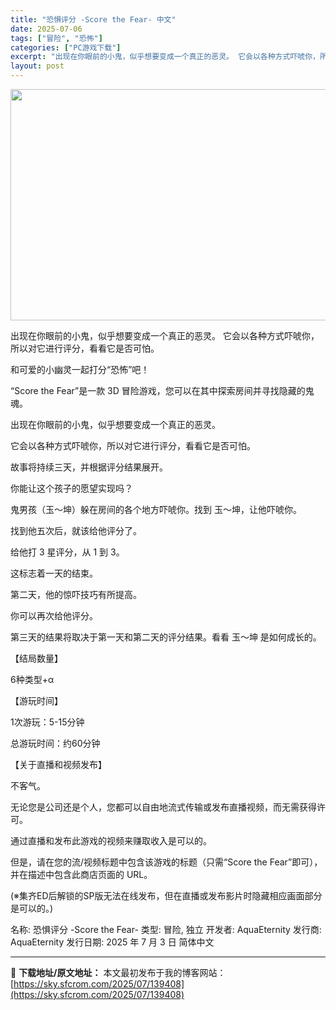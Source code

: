 ```yaml
---
title: "恐惧评分 -Score the Fear- 中文"
date: 2025-07-06
tags: ["冒险", "恐怖"]
categories: ["PC游戏下载"]
excerpt: "出现在你眼前的小鬼，似乎想要变成一个真正的恶灵。 它会以各种方式吓唬你，所以对它进行评分，看看它是否可怕。 和可爱的小幽灵一起打分“恐怖”吧！ “Score the Fear”是一款 3D 冒险游戏，您可以在其中探索房间并寻找隐藏的鬼魂。 出现在你眼前的小鬼，似乎想要变成一个真正的恶灵。 它会以各种&hellip;"
layout: post
---
```


<img class="aligncenter size-full wp-image-139409" src="https://sky.sfcrom.com/wp-content/uploads/2025/07/2025070608290719.webp" alt="" width="660" height="370" />

出现在你眼前的小鬼，似乎想要变成一个真正的恶灵。 它会以各种方式吓唬你，所以对它进行评分，看看它是否可怕。

和可爱的小幽灵一起打分“恐怖”吧！

“Score the Fear”是一款 3D 冒险游戏，您可以在其中探索房间并寻找隐藏的鬼魂。

出现在你眼前的小鬼，似乎想要变成一个真正的恶灵。

它会以各种方式吓唬你，所以对它进行评分，看看它是否可怕。

故事将持续三天，并根据评分结果展开。

你能让这个孩子的愿望实现吗？

鬼男孩（玉～坤）躲在房间的各个地方吓唬你。找到 玉～坤，让他吓唬你。

找到他五次后，就该给他评分了。

给他打 3 星评分，从 1 到 3。

这标志着一天的结束。

第二天，他的惊吓技巧有所提高。

你可以再次给他评分。

第三天的结果将取决于第一天和第二天的评分结果。看看 玉～坤 是如何成长的。

【结局数量】

6种类型+α

【游玩时间】

1次游玩：5-15分钟

总游玩时间：约60分钟

【关于直播和视频发布】

不客气。

无论您是公司还是个人，您都可以自由地流式传输或发布直播视频，而无需获得许可。

通过直播和发布此游戏的视频来赚取收入是可以的。

但是，请在您的流/视频标题中包含该游戏的标题（只需“Score the Fear”即可），并在描述中包含此商店页面的 URL。

(※集齐ED后解锁的SP版无法在线发布，但在直播或发布影片时隐藏相应画面部分是可以的。)

名称: 恐惧评分 -Score the Fear-
类型: 冒险, 独立
开发者: AquaEternity
发行商: AquaEternity
发行日期: 2025 年 7 月 3 日
简体中文

---
📖 **下载地址/原文地址：** 本文最初发布于我的博客网站：[https://sky.sfcrom.com/2025/07/139408](https://sky.sfcrom.com/2025/07/139408)
